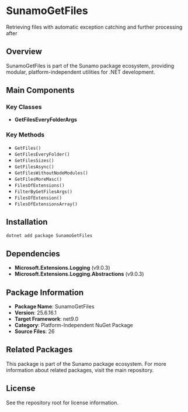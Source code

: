 # SunamoGetFiles

Retrieving files with automatic exception catching and further processing after

## Overview

SunamoGetFiles is part of the Sunamo package ecosystem, providing modular, platform-independent utilities for .NET development.

## Main Components

### Key Classes

- **GetFilesEveryFolderArgs**

### Key Methods

- `GetFiles()`
- `GetFilesEveryFolder()`
- `GetFilesSizes()`
- `GetFilesAsync()`
- `GetFilesWithoutNodeModules()`
- `GetFilesMoreMasc()`
- `FilesOfExtensions()`
- `FilterByGetFilesArgs()`
- `FilesOfExtension()`
- `FilesOfExtensionsArray()`

## Installation

```bash
dotnet add package SunamoGetFiles
```

## Dependencies

- **Microsoft.Extensions.Logging** (v9.0.3)
- **Microsoft.Extensions.Logging.Abstractions** (v9.0.3)

## Package Information

- **Package Name**: SunamoGetFiles
- **Version**: 25.6.16.1
- **Target Framework**: net9.0
- **Category**: Platform-Independent NuGet Package
- **Source Files**: 26

## Related Packages

This package is part of the Sunamo package ecosystem. For more information about related packages, visit the main repository.

## License

See the repository root for license information.
